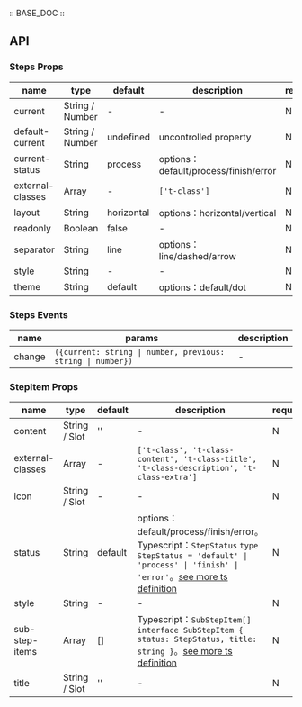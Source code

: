 :: BASE_DOC ::

## API

### Steps Props

 name             | type            | default    | description                          | required 
------------------|-----------------|------------|--------------------------------------|----------
 current          | String / Number | -          | \-                                   | N        
 default-current  | String / Number | undefined  | uncontrolled property                | N        
 current-status   | String          | process    | options：default/process/finish/error | N        
 external-classes | Array           | -          | `['t-class']`                        | N        
 layout           | String          | horizontal | options：horizontal/vertical          | N        
 readonly         | Boolean         | false      | \-                                   | N        
 separator        | String          | line       | options：line/dashed/arrow            | N        
 style            | String          | -          | \-                                   | N        
 theme            | String          | default    | options：default/dot                  | N        

### Steps Events

 name   | params                                                      | description 
--------|-------------------------------------------------------------|-------------
 change | `({current: string \| number, previous: string \| number})` | \-          

### StepItem Props

 name             | type          | default | description                                                                                                                                                                                                                                | required 
------------------|---------------|---------|--------------------------------------------------------------------------------------------------------------------------------------------------------------------------------------------------------------------------------------------|----------
 content          | String / Slot | ''      | \-                                                                                                                                                                                                                                         | N        
 external-classes | Array         | -       | `['t-class', 't-class-content', 't-class-title', 't-class-description', 't-class-extra']`                                                                                                                                                  | N        
 icon             | String / Slot | -       | \-                                                                                                                                                                                                                                         | N        
 status           | String        | default | options：default/process/finish/error。Typescript：`StepStatus` `type StepStatus = 'default' \| 'process' \| 'finish' \| 'error'`。[see more ts definition](https://github.com/Tencent/tdesign-miniprogram/tree/develop/src/step-item/type.ts) | N        
 style            | String        | -       | \-                                                                                                                                                                                                                                         | N        
 sub-step-items   | Array         | []      | Typescript：`SubStepItem[]` `interface SubStepItem { status: StepStatus, title: string }`。[see more ts definition](https://github.com/Tencent/tdesign-miniprogram/tree/develop/src/step-item/type.ts)                                       | N        
 title            | String / Slot | ''      | \-                                                                                                                                                                                                                                         | N        

